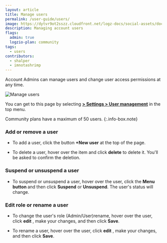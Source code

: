 ```yaml
---
layout: article
title: Manage users
permalink: /user-guide/users/
image: https://dytvr9ot2sszz.cloudfront.net/logz-docs/social-assets/docs-social.jpg
description: Managing account users
flags:
  admin: true
  logzio-plan: community
tags:
  - users
contributors:
  - shalper
  - imnotashrimp
---
```


Account Admins can manage users and change user access permissions at any time.

![Manage users](https://dytvr9ot2sszz.cloudfront.net/logz-docs/access-and-authentication/manage-users-admin.png)

You can get to this page
by selecting [**<i class="li li-gear"></i> > Settings > User management**](https://app.logz.io/#/dashboard/settings/manage-users)
in the top menu.

Community plans have a maximum of 50 users.
{:.info-box.note}

### Add or remove a user

* To add a user,
  click the button **+New user** at the top of the page.

* To delete a user, hover over the item and click **delete** <i class="li li-trash"></i> to delete it. You'll be asked to confirm the deletion.

### Suspend or unsuspend a user

* To suspend or unsuspend a user, hover over the user,
click the **Menu button <i class="li li-ellipsis-v"></i>**
and then click **Suspend** or **Unsuspend**. The user's status will change.

### Edit role or rename a user

* To change the user's role (Admin/User)rename, hover over the user, click **edit** <i class="li li-pencil"></i>, make your changes, and then click **Save**.

* To rename a user, hover over the user, click **edit** <i class="li li-pencil"></i>, make your changes, and then click **Save**.